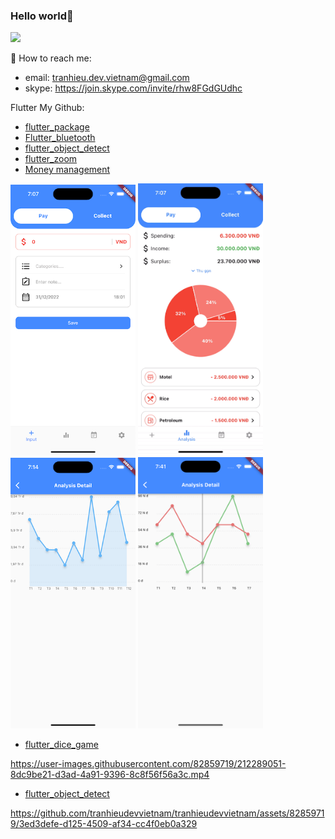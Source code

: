 ### Hello world👋
![](https://github-readme-stats.vercel.app/api?username=tranhieudevvietnam&count_private=true&show_icons=true&theme=radical)


💬 How to reach me:
 - email: tranhieu.dev.vietnam@gmail.com
 - skype: https://join.skype.com/invite/rhw8FGdGUdhc

Flutter My Github: 
  * [flutter_package][flutter_package_demo] 
  * [Flutter_bluetooth][flutter_bluetooth_demo] 
  * [flutter_object_detect][flutter_object_detect_demo] 
  * [flutter_zoom][flutter_zoom_demo] 
  * [Money management][money_management_demo] 
 <p float="left">
 <img src="https://github.com/tranhieudevvietnam/flutter-money-management/blob/main/docs/images/image1.png" width="200">
 <img src="https://github.com/tranhieudevvietnam/flutter-money-management/blob/main/docs/images/image_analysis.gif" width="200">
 <img src="https://github.com/tranhieudevvietnam/flutter-money-management/blob/main/docs/images/image2.png" width="200">
 <img src="https://github.com/tranhieudevvietnam/flutter-money-management/blob/main/docs/images/image3.png" width="200">
 </p>
 
  * [flutter_dice_game][flutter_dice_game_demo] 


 https://user-images.githubusercontent.com/82859719/212289051-8dc9be21-d3ad-4a91-9396-8c8f56f56a3c.mp4
 

 
  * [flutter_object_detect][flutter_object_detect_demo]


https://github.com/tranhieudevvietnam/tranhieudevvietnam/assets/82859719/3ed3defe-d125-4509-af34-cc4f0eb0a329




[flutter_package_demo]:<https://github.dev/tranhieudevvietnam/flutter-packages>
[flutter_bluetooth_demo]:<https://github.dev/tranhieudevvietnam/flutter-packages/tree/main/flutter_blue>
[flutter_object_detect_demo]:<https://github.dev/tranhieudevvietnam/flutter-packages/tree/main/flutter_object_detect>
[flutter_zoom_demo]:<https://github.dev/tranhieudevvietnam/flutter-packages/tree/main/flutter_zoom>
[money_management_demo]:<https://github.dev/tranhieudevvietnam/flutter-money-management>
[flutter_dice_game_demo]:<https://github.dev/tranhieudevvietnam/flutter_dice_game>
[flutter_object_detect_demo]:<https://github.dev/tranhieudevvietnam/flutter_object_detect> 

